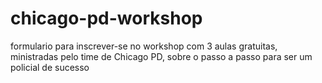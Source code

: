 # chicago-pd-workshop
formulario para inscrever-se no workshop com 3 aulas gratuitas, ministradas pelo time de Chicago PD, sobre o passo a passo para ser um policial de sucesso
